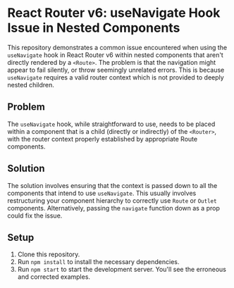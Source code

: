 # React Router v6: useNavigate Hook Issue in Nested Components

This repository demonstrates a common issue encountered when using the `useNavigate` hook in React Router v6 within nested components that aren't directly rendered by a `<Route>`. The problem is that the navigation might appear to fail silently, or throw seemingly unrelated errors. This is because `useNavigate` requires a valid router context which is not provided to deeply nested children.

## Problem

The `useNavigate` hook, while straightforward to use, needs to be placed within a component that is a child (directly or indirectly) of the `<Router>`, with the router context properly established by appropriate Route components.

## Solution

The solution involves ensuring that the context is passed down to all the components that intend to use `useNavigate`. This usually involves restructuring your component hierarchy to correctly use `Route` or `Outlet` components. Alternatively, passing the `navigate` function down as a prop could fix the issue.

## Setup

1. Clone this repository.
2. Run `npm install` to install the necessary dependencies.
3. Run `npm start` to start the development server.  You'll see the erroneous and corrected examples.